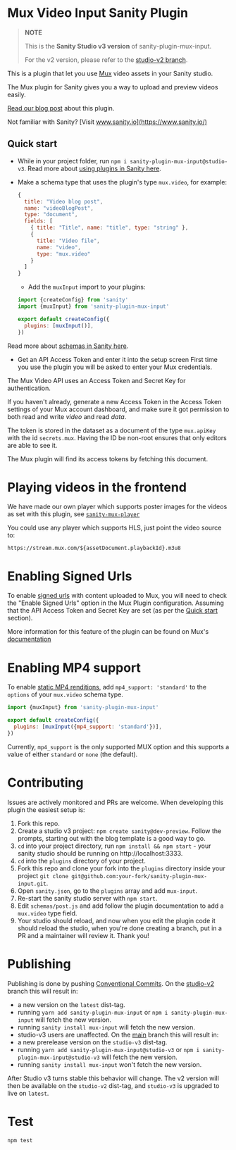 # Mux Video Input Sanity Plugin

> **NOTE**
>
> This is the **Sanity Studio v3 version** of sanity-plugin-mux-input.
>
> For the v2 version, please refer to the [studio-v2 branch](https://github.com/sanity-io/sanity-plugin-mux-input/tree/studio-v2).

This is a plugin that let you use [Mux](https://www.mux.com) video assets in your Sanity studio.

The Mux plugin for Sanity gives you a way to upload and preview videos easily.

[Read our blog post](https://www.sanity.io/blog/first-class-responsive-video-support-with-the-new-mux-plugin) about this plugin.

Not familiar with Sanity? [Visit www.sanity.io](https://www.sanity.io/)

## Quick start

- While in your project folder, run `npm i sanity-plugin-mux-input@studio-v3`.
  Read more about [using plugins in Sanity here](https://beta.sanity.io/docs/platform/studio/plugin).

* Make a schema type that uses the plugin's type `mux.video`, for example:

  ```js
  {
    title: "Video blog post",
    name: "videoBlogPost",
    type: "document",
    fields: [
      { title: "Title", name: "title", type: "string" },
      {
        title: "Video file",
        name: "video",
        type: "mux.video"
      }
    ]
  }
  ```

  - Add the `muxInput` import to your plugins:

  ```js
  import {createConfig} from 'sanity'
  import {muxInput} from 'sanity-plugin-mux-input'

  export default createConfig({
    plugins: [muxInput()],
  })
  ```

Read more about [schemas in Sanity here](https://www.sanity.io/docs/the-schema).

- Get an API Access Token and enter it into the setup screen
  First time you use the plugin you will be asked to enter your Mux credentials.

The Mux Video API uses an Access Token and Secret Key for authentication.

If you haven't already, generate a new Access Token in the Access Token settings of your Mux account dashboard, and make sure it got permission to both read and write _video_ and read _data_.

The token is stored in the dataset as a document of the type `mux.apiKey` with the id `secrets.mux`.
Having the ID be non-root ensures that only editors are able to see it.

The Mux plugin will find its access tokens by fetching this document.

# Playing videos in the frontend

We have made our own player which supports poster images for the videos as set with this plugin, see [`sanity-mux-player`](https://github.com/sanity-io/sanity-mux-player)

You could use any player which supports HLS, just point the video source to:

`https://stream.mux.com/${assetDocument.playbackId}.m3u8`

# Enabling Signed Urls

To enable [signed urls](https://docs.mux.com/docs/security-signed-urls) with content uploaded to Mux, you will need to check the "Enable Signed Urls" option in the Mux Plugin configuration. Assuming that the API Access Token and Secret Key are set (as per the [Quick start](#quick-start) section).

More information for this feature of the plugin can be found on Mux's [documentation](https://docs.mux.com/docs/headless-cms-sanity#advanced-signed-urls)

# Enabling MP4 support

To enable [static MP4 renditions](https://docs.mux.com/guides/video/enable-static-mp4-renditions), add `mp4_support: 'standard'` to the `options` of your `mux.video` schema type.

```js
import {muxInput} from 'sanity-plugin-mux-input'

export default createConfig({
  plugins: [muxInput({mp4_support: 'standard'})],
})
```

Currently, `mp4_support` is the only supported MUX option and this supports a value of either `standard` or `none` (the default).

# Contributing

Issues are actively monitored and PRs are welcome. When developing this plugin the easiest setup is:

1. Fork this repo.
1. Create a studio v3 project: `npm create sanity@dev-preview`. Follow the prompts, starting out with the blog template is a good way to go.
1. `cd` into your project directory, run `npm install && npm start` - your sanity studio should be running on http://localhost:3333.
1. `cd` into the `plugins` directory of your project.
1. Fork this repo and clone your fork into the `plugins` directory inside your project `git clone git@github.com:your-fork/sanity-plugin-mux-input.git`.
1. Open `sanity.json`, go to the `plugins` array and add `mux-input`.
1. Re-start the sanity studio server with `npm start`.
1. Edit `schemas/post.js` and add follow the plugin documentation to add a `mux.video` type field.
1. Your studio should reload, and now when you edit the plugin code it should reload the studio, when you're done creating a branch, put in a PR and a maintainer will review it. Thank you!

# Publishing

Publishing is done by pushing [Conventional Commits](https://github.com/semantic-release/semantic-release#how-does-it-work).
On the [studio-v2](/tree/studio-v2) branch this will result in:

- a new version on the `latest` dist-tag.
- running `yarn add sanity-plugin-mux-input` or `npm i sanity-plugin-mux-input` will fetch the new version.
- running `sanity install mux-input` will fetch the new version.
- studio-v3 users are unaffected.
  On the [main](/tree/main) branch this will result in:
- a new prerelease version on the `studio-v3` dist-tag.
- running `yarn add sanity-plugin-mux-input@studio-v3` or `npm i sanity-plugin-mux-input@studio-v3` will fetch the new version.
- running `sanity install mux-input` won't fetch the new version.

After Studio v3 turns stable this behavior will change. The v2 version will then be available on the `studio-v2` dist-tag, and `studio-v3` is upgraded to live on `latest`.

# Test

`npm test`
